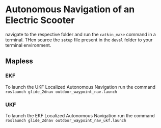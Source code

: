 # Autonomous Navigation of an Electric Scooter
navigate to the respective folder and run the `catkin_make` command in a terminal. THen source the `setup` file present in the `devel` folder to your terminal environment. 
## Mapless
### EKF
To launch the UKF Localized Autonomous Navigation run the command `roslaunch glide_2dnav outdoor_waypoint_nav.launch`
### UKF
To launch the EKF Localized Autonomous Navigation run the command `roslaunch glide_2dnav outdoor_waypoint_nav_ukf.launch`
